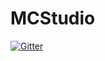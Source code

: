 # MCStudio

[![Gitter](https://badges.gitter.im/mctools/MCStudio.svg)](https://gitter.im/mctools/MCStudio?utm_source=badge&utm_medium=badge&utm_campaign=pr-badge&utm_content=badge)